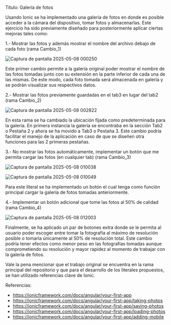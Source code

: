 Título: Galería de fotos

Usando Ionic se ha implementado una galería de fotos en donde es posible acceder a la cámara del dispositivo, tomar fotos y almacenarlas.  Este ejercicio ha sido previamente diseñado para posteriormente
aplicar ciertas mejoras tales como:

1.- Mostrar las fotos y además mostrar el nombre del archivo debajo de cada foto (rama Cambio_1)

![Captura de pantalla 2025-05-08 000250](https://github.com/user-attachments/assets/bcd56654-937c-4851-ae4d-5f4d127dbe93)

Este primer cambio permite a la galería original poder mostrar el nombre de las fotos tomadas junto con su extensión en la parte inferior de cada una de las mismas. De este modo, cada foto tomada será
almacenada en galería y se podrán visualizar sus respectivos datos.

2.- Mostrar las fotos previamente guardadas en el tab3 en lugar del tab2 (rama Cambio_2)

![Captura de pantalla 2025-05-08 002822](https://github.com/user-attachments/assets/99a09055-198a-4c34-94df-abe8d5607577)

En esta rama se ha cambiado la ubicación fijada como predeterminada para la galería. En primera instancia la galería se encontraba en la sección Tab2 o Pestaña 2 y ahora se ha movido a Tab3 o Pestaña 3.
Este cambio podría facilitar el manejo de la aplicación en caso de que se diseñen otra funciones para las 2 primeras pestañas.

3.- No mostrar las fotos automáticamente, implementar un botón que me permita cargar las fotos (en cualquier tab) (rama Cambio_3)

![Captura de pantalla 2025-05-08 010038](https://github.com/user-attachments/assets/c15a46e4-5127-42b3-aa27-551c5d960f03)

![Captura de pantalla 2025-05-08 010049](https://github.com/user-attachments/assets/c80c5e89-cfb5-4273-8f76-205795778c2a)

Para este literal se ha implementado un botón el cual tenga como función principal cargar la galería de fotos tomadas anteriormente.

4.- Implementar un botón adicional que tome las fotos al 50% de calidad (rama Cambio_4)

![Captura de pantalla 2025-05-08 012003](https://github.com/user-attachments/assets/c0b02ce9-088c-42e9-b02a-7df5f7dedb1d)

Finalmente, se ha aplicado un par de botones extra donde se le permita al usuario poder escoger entre tomar la fotografía al máximo de resolución posible o tomarla únicamente al 50% de resolución total.
Este cambio podría tener efectos como menor peso en las fotografías tomadas aunque comprometiendo su resolución y mayor rapidez al momento de trabajar con la galería de fotos.

Vale la pena mencionar que el trabajo original se encuentra en la rama principal del repositorio y que para el desarrollo de los literales propuestos, se han utilizado referencias clave de Ionic.

Referencias:

- https://ionicframework.com/docs/angular/your-first-app
- https://ionicframework.com/docs/angular/your-first-app/taking-photos
- https://ionicframework.com/docs/angular/your-first-app/saving-photos
- https://ionicframework.com/docs/angular/your-first-app/loading-photos
- https://ionicframework.com/docs/angular/your-first-app/adding-mobile



